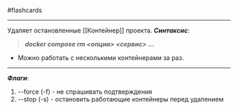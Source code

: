 #flashcards 
***
Удаляет остановленные [[Контейнер]] проекта.
***Синтаксис***:
>***docker compose rm <опции> <сервис> ...***
- Можно работать с несколькими контейнерами за раз.
***
***Флаги***:
1. --force (-f) - не спрашивать подтверждения
2. --stop (-s) - остановить работающие контейнеры перед удалением
